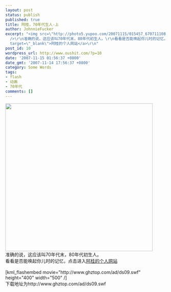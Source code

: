 ```yaml
---
layout: post
status: publish
published: true
title: 阿桂，70年代生人-上
author: JohnnieFucker
excerpt: "<img src=\"http://photo5.yupoo.com/20071115/015457_670711108.jpg\" width=\"460\"
  />\r\n准确的说，这应该叫70年代末，80年代初生人。\r\n看看是否能唤起你儿时的记忆，点击进入<a href=\"http://www.ghztop.com\"
  target=\"_blank\">阿桂的个人网站</a>\r\n"
post_id: 10
wordpress_url: http://www.oushit.com/?p=10
date: '2007-11-15 01:56:37 +0800'
date_gmt: '2007-11-14 17:56:37 +0800'
category: Some Words
tags:
- flash
- 动画
- 70年代
comments: []
---
```

<p><img src="http://photo5.yupoo.com/20071115/015457_670711108.jpg" width="460" /><br />
准确的说，这应该叫70年代末，80年代初生人。<br />
看看是否能唤起你儿时的记忆，点击进入<a href="http://www.ghztop.com" target="_blank">阿桂的个人网站</a><br />
<!--break--><a id="more-10"></a><br />
[kml_flashembed movie="http://www.ghztop.com/ad/ds09.swf" height="400" width="500" /]<br />
下载地址为http://www.ghztop.com/ad/ds09.swf</p>
